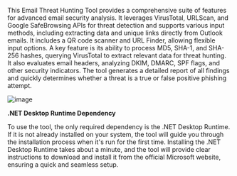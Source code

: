 This Email Threat Hunting Tool provides a comprehensive suite of features for advanced email security analysis. It leverages VirusTotal, URLScan, and Google SafeBrowsing APIs for threat detection and supports various input methods, including extracting data and unique links directly from Outlook emails. It includes a QR code scanner and URL Finder, allowing flexible input options. A key feature is its ability to process MD5, SHA-1, and SHA-256 hashes, querying VirusTotal to extract relevant data for threat hunting. It also evaluates email headers, analyzing DKIM, DMARC, SPF flags, and other security indicators. The tool generates a detailed report of all findings and quickly determines whether a threat is a true or false positive phishing attempt.

![image](https://github.com/user-attachments/assets/6b5df581-9f5b-4b13-8850-dd53ea9b4849)


**.NET Desktop Runtime Dependency**

To use the tool, the only required dependency is the .NET Desktop Runtime. If it is not already installed on your system, the tool will guide you through the installation process when it's run for the first time. Installing the .NET Desktop Runtime takes about a minute, and the tool will provide clear instructions to download and install it from the official Microsoft website, ensuring a quick and seamless setup.
